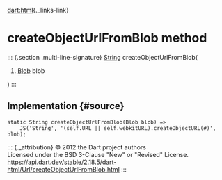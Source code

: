 [dart:html](../../dart-html/dart-html-library){._links-link}

createObjectUrlFromBlob method
==============================

::: {.section .multi-line-signature}
[String](../../dart-core/string-class) createObjectUrlFromBlob(

1.  [Blob](../blob-class) blob

)
:::

Implementation {#source}
--------------

``` {.language-dart data-language="dart"}
static String createObjectUrlFromBlob(Blob blob) =>
    JS('String', '(self.URL || self.webkitURL).createObjectURL(#)', blob);
```

::: {._attribution}
© 2012 the Dart project authors\
Licensed under the BSD 3-Clause \"New\" or \"Revised\" License.\
<https://api.dart.dev/stable/2.18.5/dart-html/Url/createObjectUrlFromBlob.html>
:::
